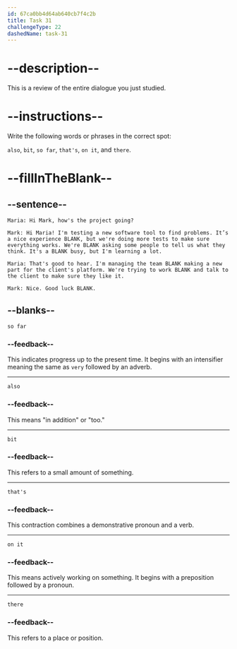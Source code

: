 ```yaml
---
id: 67ca0bb4d64ab640cb7f4c2b
title: Task 31
challengeType: 22
dashedName: task-31
---
```


<!-- REVIEW -->

# --description--

This is a review of the entire dialogue you just studied.

# --instructions--

Write the following words or phrases in the correct spot:

`also`, `bit`, `so far`, `that's`, `on it`, and `there`.

# --fillInTheBlank--

## --sentence--

`Maria: Hi Mark, how's the project going?`

`Mark: Hi Maria! I'm testing a new software tool to find problems. It’s a nice experience BLANK, but we're doing more tests to make sure everything works. We're BLANK asking some people to tell us what they think. It's a BLANK busy, but I'm learning a lot.`

`Maria: That's good to hear. I'm managing the team BLANK making a new part for the client's platform. We're trying to work BLANK and talk to the client to make sure they like it.`

`Mark: Nice. Good luck BLANK.`

## --blanks--

`so far`

### --feedback--

This indicates progress up to the present time. It begins with an intensifier meaning the same as `very` followed by an adverb.

---

`also`

### --feedback--

This means "in addition" or "too."

---

`bit`

### --feedback--

This refers to a small amount of something.

---

`that's`

### --feedback--

This contraction combines a demonstrative pronoun and a verb.

---

`on it`

### --feedback--

This means actively working on something. It begins with a preposition followed by a pronoun.

---

`there`

### --feedback--

This refers to a place or position.
